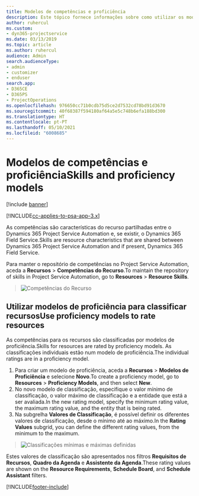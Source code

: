 ```yaml
---
title: Modelos de competências e proficiência
description: Este tópico fornece informações sobre como utilizar os modelos de competências e proficiência.
author: ruhercul
ms.custom:
- dyn365-projectservice
ms.date: 03/13/2019
ms.topic: article
ms.author: ruhercul
audience: Admin
search.audienceType:
- admin
- customizer
- enduser
search.app:
- D365CE
- D365PS
- ProjectOperations
ms.openlocfilehash: 976650cc71b0cdb75d5ce2d7532cd78bd91d3670
ms.sourcegitcommit: 40f68387f594180af64a5e5c748b6efa188bd300
ms.translationtype: HT
ms.contentlocale: pt-PT
ms.lasthandoff: 05/10/2021
ms.locfileid: "6008685"
---
```

# <a name="skills-and-proficiency-models"></a><span data-ttu-id="813d8-103">Modelos de competências e proficiência</span><span class="sxs-lookup"><span data-stu-id="813d8-103">Skills and proficiency models</span></span>

[!include [banner](../includes/psa-now-project-operations.md)]

[!INCLUDE[cc-applies-to-psa-app-3.x](../includes/cc-applies-to-psa-app-3x.md)]

<span data-ttu-id="813d8-104">As competências são características do recurso partilhadas entre o Dynamics 365 Project Service Automation e, se existir, o Dynamics 365 Field Service.</span><span class="sxs-lookup"><span data-stu-id="813d8-104">Skills are resource characteristics that are shared between Dynamics 365 Project Service Automation and if present, Dynamics 365 Field Service.</span></span> 

<span data-ttu-id="813d8-105">Para manter o repositório de competências no Project Service Automation, aceda a **Recursos** \> **Competências do Recurso**.</span><span class="sxs-lookup"><span data-stu-id="813d8-105">To maintain the repository of skills in Project Service Automation, go to **Resources** \> **Resource Skills**.</span></span> 

> ![Competências do Recurso](media/Resource-Management-image84.png)

## <a name="use-proficiency-models-to-rate-resources"></a><span data-ttu-id="813d8-107">Utilizar modelos de proficiência para classificar recursos</span><span class="sxs-lookup"><span data-stu-id="813d8-107">Use proficiency models to rate resources</span></span>

<span data-ttu-id="813d8-108">As competências para os recursos são classificadas por modelos de proficiência.</span><span class="sxs-lookup"><span data-stu-id="813d8-108">Skills for resources are rated by proficiency models.</span></span> <span data-ttu-id="813d8-109">As classificações individuais estão num modelo de proficiência.</span><span class="sxs-lookup"><span data-stu-id="813d8-109">The individual ratings are in a proficiency model.</span></span> 

1. <span data-ttu-id="813d8-110">Para criar um modelo de proficiência, aceda a **Recursos** \> **Modelos de Proficiência** e selecione **Novo**.</span><span class="sxs-lookup"><span data-stu-id="813d8-110">To create a proficiency model, go to **Resources** \> **Proficiency Models**, and then select **New**.</span></span>
2. <span data-ttu-id="813d8-111">No novo modelo de classificação, especifique o valor mínimo de classificação, o valor máximo de classificação e a entidade que está a ser avaliada.</span><span class="sxs-lookup"><span data-stu-id="813d8-111">In the new rating model, specify the minimum rating value, the maximum rating value, and the entity that is being rated.</span></span>
3. <span data-ttu-id="813d8-112">Na subgrelha **Valores de Classificação**, é possível definir os diferentes valores de classificação, desde o mínimo até ao máximo.</span><span class="sxs-lookup"><span data-stu-id="813d8-112">In the **Rating Values** subgrid, you can define the different rating values, from the minimum to the maximum.</span></span>

> ![Classificações mínimas e máximas definidas](media/Resource-Management-image85.png)

<span data-ttu-id="813d8-114">Estes valores de classificação são apresentados nos filtros **Requisitos de Recursos**, **Quadro da Agenda** e **Assistente da Agenda**.</span><span class="sxs-lookup"><span data-stu-id="813d8-114">These rating values are shown on the **Resource Requirements**, **Schedule Board**, and **Schedule Assistant** filters.</span></span>


[!INCLUDE[footer-include](../includes/footer-banner.md)]